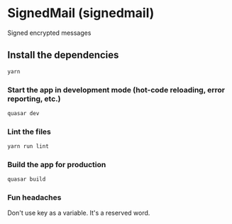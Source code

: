 # SignedMail (signedmail)

Signed encrypted messages

## Install the dependencies
```bash
yarn
```

### Start the app in development mode (hot-code reloading, error reporting, etc.)
```bash
quasar dev
```

### Lint the files
```bash
yarn run lint
```

### Build the app for production
```bash
quasar build
```


### Fun headaches

Don't use key as a variable. It's a reserved word.